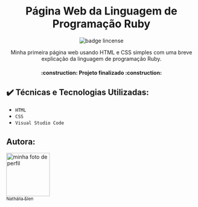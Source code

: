 <h1 align="center"> Página Web da Linguagem de Programação Ruby</h1>

<p align="center"> <img src="https://img.shields.io/github/license/NathaliaElen/Pagina-Web-Ruby" alt="badge lincense"/></p>

<p align="center">Minha primeira página web usando HTML e CSS simples com uma breve explicação da linguagem de programação Ruby.</p>

<h4 align="center"> 
    :construction:  Projeto finalizado  :construction:
</h4>

## ✔️ Técnicas e Tecnologias Utilizadas:

- ``HTML``
- ``CSS``
- ``Visual Studio Code``

## Autora:

[<img src="https://user-images.githubusercontent.com/90493304/168870520-0ed30a94-1c04-4f34-9038-7afb3421c158.jpeg" alt="minha foto de perfil" width=115><br><sub>Nathália Elen</sub>](https://github.com/NathaliaElen)
